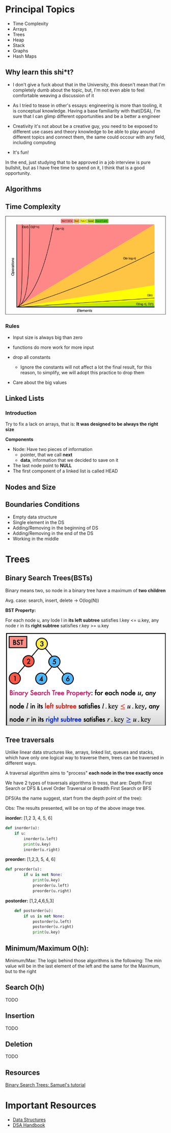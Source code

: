 # Principal Topics

- Time Complexity
- Arrays
- Trees
- Heap
- Stack
- Graphs
- Hash Maps

## Why learn this shi*t?

- I don't give a fuck about that in the University, this doesn't mean that I'm completely dumb about the topic, but, I'm not even able to feel comfortable weaving a discussion of it

- As I tried to tease in other's essays: engineering is more than tooling, it is conceptual knowledge. Having a base familiarity with that(DSA), I'm sure that I can glimp different opportunities and be a better a engineer

- Creativity it's not about be a creative guy, you need to be exposed to different use cases and theory knowledge to be able to  play around different topics and connect them, the same could occour with any field, including computing

- It's fun!

In the end, just studying that to be approved in a job interview is pure bullshit, but as I have free time to spend on it, I think that is a good opportunity.

## Algorithms


## Time Complexity

![complexity](./complexity.png)

### **Rules**

- Input size is always big than zero
- functions do more work for more input
- drop all constants
    
    - Ignore the constants will not affect a lot the final result, for this reason, to simplify, we will adopt this practice to drop them

- Care about the big values

## Linked Lists

### Introduction

Try to fix a lack on arrays, that is: **It was designed to be always the right size**

**Components**

- Node: Have two pieces of information
    - pointer, that we call **next**
    - **data**, information that we decided to save on it
- The last node point to **NULL**
- The first component of a linked list is called HEAD

## Nodes and Size

## Boundaries Conditions

- Empty data structure
- Single element in the DS
- Adding/Removing in the beginning of DS
- Adding/Removing in the end of the DS
- Working in the middle

# Trees

## Binary Search Trees(BSTs)

Binary means two, so node in a binary tree have a maximum of **two children**

Avg. case: search, insert, delete -> O(log(N))

**BST Property:**

For each node u, any lode l in **its left subtree** satisfies l.key <= u.key, any node r in its **right subtree** satisfies r.key >= u.key

![bst](./bst.png)

## Tree traversals
Unlike linear data structures like, arrays, linked list, queues and stacks, which have only one logical way to traverse them, trees can be traversed in different ways.

A traversal algorithm aims to "process" **each node in the tree exactly once**

We have 2 types of traversals algorithms in tress, that are: Depth First Search or DFS & Level Order Traversal or Breadth First Search or BFS

DFS(As the name suggest, start from the depth point of the tree):

Obs: The results presented, will be on top of the above image tree.

**inorder:**
[1,2 3, 4, 5, 6]

```python
def inorder(u):
    if u:
        inorder(u.left)
        print(u.key)
        inorder(u.right)
```

**preorder:**
[1,2,3, 5, 4, 6]

```python
def preorder(u):
        if u is not None:
            print(u.key)
            preorder(u.left)
            preorder(u.right)
```

**postorder:**
[1,2,4,6,5,3]

```python
    def postorder(u):
        if us is not None:
            postorder(u.left)
            postorder(u.right)
            print(u.key)
```

## Minimum/Maximum O(h):

Minimum/Max: The logic behind those algorithms is the following: The min value will be in the last element of the left and the same for the Maximum, but to the right

## Search O(h)
TODO
## Insertion
TODO
## Deletion
TODO

## Resources

[Binary Search Trees: Samuel's tutorial](https://www.youtube.com/watch?v=0woI8l0ZWmA)

# Important Resources

- [Data Structures](https://www.youtube.com/playlist?list=PLpPXw4zFa0uKKhaSz87IowJnOTzh9tiBk)
- [DSA Handbook](https://www.techinterviewhandbook.org/)
